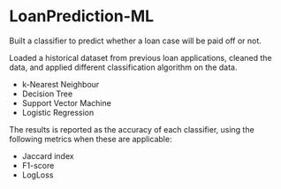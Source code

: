 # LoanPrediction-ML

Built a classifier to predict whether a loan case will be paid off or not.

Loaded a historical dataset from previous loan applications, cleaned the data, and applied different classification algorithm on the data.

* k-Nearest Neighbour
* Decision Tree
* Support Vector Machine
* Logistic Regression

The results is reported as the accuracy of each classifier, using the following metrics when these are applicable:

* Jaccard index
* F1-score
* LogLoss
